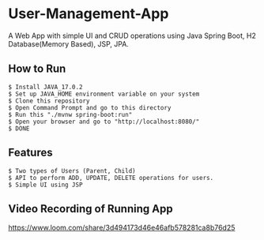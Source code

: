 # User-Management-App
  A Web App with simple UI and CRUD operations using Java Spring Boot, H2 Database(Memory Based), JSP, JPA.

## How to Run
    $ Install JAVA_17.0.2
    $ Set up JAVA_HOME environment variable on your system
    $ Clone this repository
    $ Open Command Prompt and go to this directory
    $ Run this "./mvnw spring-boot:run"
    $ Open your browser and go to "http://localhost:8080/"
    $ DONE

## Features
    $ Two types of Users (Parent, Child)
    $ API to perform ADD, UPDATE, DELETE operations for users.
    $ Simple UI using JSP

## Video Recording of Running App
  https://www.loom.com/share/3d494173d46e46afb578281ca8b76d25
